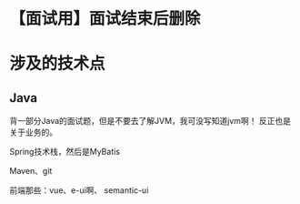 # 【面试用】面试结束后删除
# 涉及的技术点
## Java
背一部分Java的面试题，但是不要去了解JVM，我可没写知道jvm啊！ 反正也是关于业务的。

Spring技术栈，然后是MyBatis

Maven、git

前端那些：vue、e-ui啊、 semantic-ui

